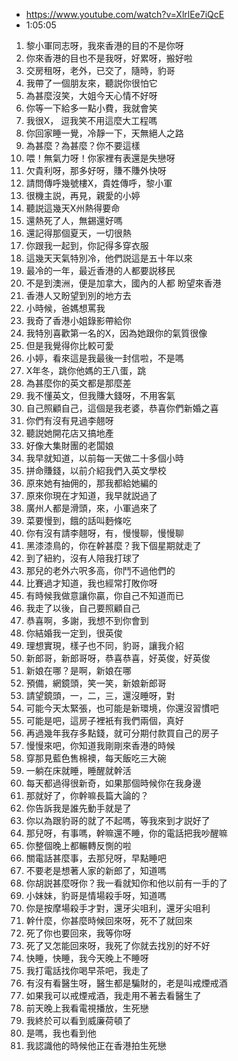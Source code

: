- https://www.youtube.com/watch?v=XlrlEe7iQcE
- 1:05:05

1. 黎小軍同志呀，我來香港的目的不是你呀
1. 你來香港的目也不是我呀，好累呀，搬好啦
1. 交房租呀，老外，已交了，隨時，豹哥
1. 我帶了一個朋友來，聽説你很怕它
1. 為甚麼沒笑，大姐今天心情不好呀
1. 你等一下給多一點小費，我就會笑
1. 我很X， 逗我笑不用這麼大工程嗎
1. 你回家睡一覺，冷靜一下，天無絕人之路
1. 為甚麼？為甚麼？你不要這樣
1. 喂！無氣力呀！你家裡有表還是失戀呀
1. 欠貴利呀，那多好呀，賺不賺外快呀
1. 請問傳呼幾號樓X，貴姓傳呼，黎小軍
1. 很機主説，再見，親愛的小婷
1. 聽説這幾天X州熱得要命
1. 還熱死了人，無錫還好嗎
1. 還記得那個夏天，一切很熱
1. 你跟我一起到，你記得多穿衣服
1. 這幾天天氣特別冷，他們説這是五十年以來
1. 最冷的一年，最近香港的人都要説移民
1. 不是到澳洲，便是加拿大，國內的人都 盼望來香港
1. 香港人又盼望到別的地方去
1. 小時候，爸媽想罵我
1. 我奇了香港小姐錄影帶給你
1. 我特別喜歡第一名的X，因為她跟你的氣質很像
1. 但是我覺得你比較可愛
1. 小婷，看來這是我最後一封信啦，不是嗎
1. X年冬，跳你他媽的王八蛋，跳
1. 為甚麼你的英文都是那麼差
1. 我不懂英文，但我賺大錢呀，不用客氣
1. 自己照顧自己，這個是我老婆，恭喜你們新婚之喜
1. 你們有沒有見過李翹呀
1. 聽説她開花店又搞地產
1. 好像大集財團的老闆娘
1. 我早就知道，以前每一天做二十多個小時
1. 拼命賺錢，以前介紹我們入英文學校
1. 原來她有抽佣的，那我都給她編的
1. 原來你現在才知道，我早就説過了
1. 廣州人都是滑頭，來，小軍過來了
1. 菜要慢到，餓的話叫麪條吃
1. 你有沒有請李翹呀，有，慢慢聊，慢慢聊
1. 黑漆漆鳥的，你在幹甚麼？我下個星期就走了
1. 到了紐約，沒有人陪我打球了
1. 那兒的老外六呎多高，你鬥不過他們的
1. 比賽過才知道，我也經常打敗你呀
1. 有時候我做意讓你贏，你自己不知道而已
1. 我走了以後，自己要照顧自己
1. 恭喜啊，多謝，我想不到你會到
1. 你結婚我一定到，很英俊
1. 理想實現，樣子也不同，豹哥，讓我介紹
1. 新郎哥，新郎哥呀，恭喜恭喜，好英俊，好英俊
1. 新娘在哪？是啊，新娘在哪
1. 預備，網鏡頭，笑一笑，新娘新郎哥
1. 請望鏡頭，一，二，三，還沒睡呀，對
1. 可能今天太緊張，也可能是新環境，你還沒習慣吧
1. 可能是吧，這房子裡衹有我們兩個，真好
1. 再過幾年我存多點錢，就可分期付款買自己的房子
1. 慢慢來吧，你知道我剛剛來香港的時候
1. 穿那見藍色售棉襖，每天飯吃三大碗
1. 一躺在床就睡，睡醒就幹活
1. 每天都過得很新奇，如果那個時候你在我身邊
1. 那就好了，你幹嘛長篇大論的？
1. 你告訴我是誰先動手就是了
1. 你以為跟豹哥的就了不起嗎，等我來到才説好了
1. 那兒呀，有事嗎，幹嘛還不睡，你的電話把我吵醒嘛
1. 你整個晚上都輾轉反惻的啦
1. 關電話甚麼事，去那兒呀，早點睡吧
1. 不要老是想著人家的新郎了，知道嗎
1. 你胡説甚麼呀你？我一看就知你和他以前有一手的了
1. 小妹妹，豹哥是情場殺手呀，知道嗎
1. 你是按摩場殺手才對，還牙尖咀利，還牙尖咀利
1. 幹什麼，你甚麼時候回來呀，死不了就回來
1. 死了你也要回來，我等你呀
1. 死了又怎能回來呀，我死了你就去找別的好不好
1. 快睡，快睡，我今天晚上不睡呀
1. 我打電話找你喝早茶吧，我走了
1. 有沒有看醫生呀，醫生都是騙財的，老是叫戒煙戒酒
1. 如果我可以戒煙戒酒，我走用不著去看醫生了
1. 前天晚上我看電視播放，生死戀
1. 我終於可以看到威廉荷頓了
1. 是嗎，我也看到他
1. 我認識他的時候他正在香港拍生死戀

